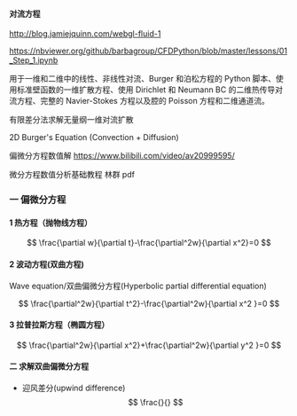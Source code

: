 #### 对流方程

http://blog.jamiejquinn.com/webgl-fluid-1

https://nbviewer.org/github/barbagroup/CFDPython/blob/master/lessons/01_Step_1.ipynb

用于一维和二维中的线性、非线性对流、Burger 和泊松方程的 Python 脚本、使用标准壁函数的一维扩散方程、使用 Dirichlet 和 Neumann BC 的二维热传导对流方程、完整的 Navier-Stokes 方程以及腔的 Poisson 方程和二维通道流。

有限差分法求解无量纲一维对流扩散

2D Burger's Equation (Convection + Diffusion)

偏微分方程数值解
https://www.bilibili.com/video/av20999595/

微分方程数值分析基础教程 林群 pdf


### 一 偏微分方程
#### 1 热方程（抛物线方程）
$$
\frac{\partial w}{\partial t}-\frac{\partial^2w}{\partial x^2}=0
$$

#### 2 波动方程(双曲方程)
Wave equation/双曲偏微分方程(Hyperbolic partial differential equation)

$$
\frac{\partial^2w}{\partial t^2}-\frac{\partial^2w}{\partial x^2 }=0
$$


#### 3 拉普拉斯方程（椭圆方程）
$$
\frac{\partial^2w}{\partial x^2}+\frac{\partial^2w}{\partial y^2 }=0
$$


#### 二 求解双曲偏微分方程
- 迎风差分(upwind difference)
$$
\frac{}{}
$$
